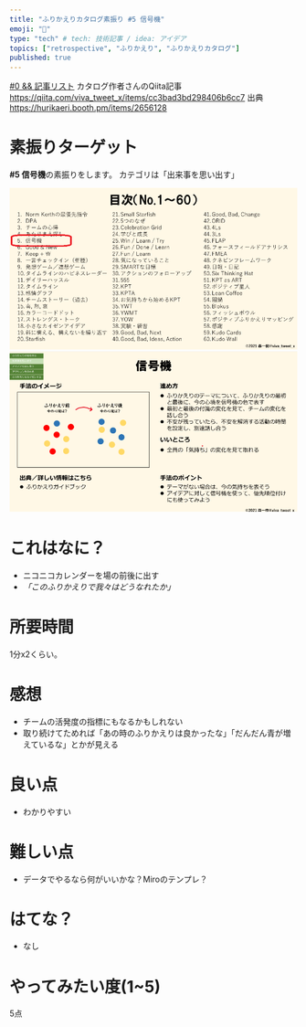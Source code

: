 ```yaml
---
title: "ふりかえりカタログ素振り #5 信号機"
emoji: "💨"
type: "tech" # tech: 技術記事 / idea: アイデア
topics: ["retrospective", "ふりかえり", "ふりかえりカタログ"]
published: true
---
```


[#0 && 記事リスト](/datsuns/articles/retrospective-su-bu-ri-0.md)
カタログ作者さんのQiita記事
https://qiita.com/viva_tweet_x/items/cc3bad3bd298406b6cc7
出典
https://hurikaeri.booth.pm/items/2656128

# 素振りターゲット

**\#5 信号機**の素振りをします。
カテゴリは「出来事を思い出す」

![target](/images/retrospective-su-bu-ri/5-target.png)
![pattern](/images/retrospective-su-bu-ri/5-pattern.png)

# これはなに？

* ニコニコカレンダーを場の前後に出す
* *「このふりかえりで我々はどうなれたか」*

# 所要時間

1分x2くらい。

# 感想

* チームの活発度の指標にもなるかもしれない
* 取り続けてためれば「あの時のふりかえりは良かったな」「だんだん青が増えているな」とかが見える

# 良い点

* わかりやすい

# 難しい点

* データでやるなら何がいいかな？Miroのテンプレ？

# はてな？

* なし

# やってみたい度(1~5)

5点

